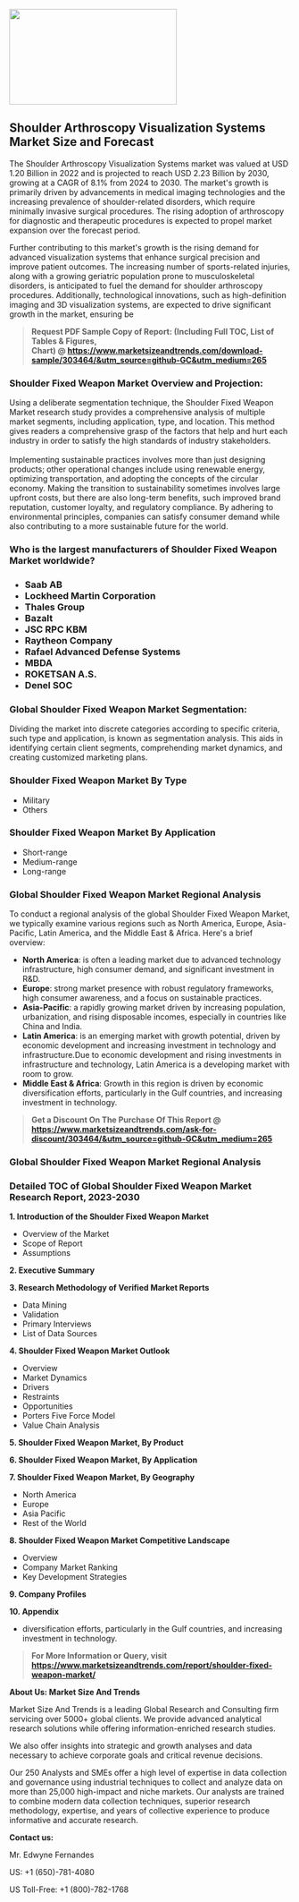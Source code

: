 <p><img class="alignnone size-medium wp-image-20088" src="https://ffe5etoiles.com/wp-content/uploads/2024/12/MST1-300x171.png" alt="" width="300" height="171" /></p><h2>Shoulder Arthroscopy Visualization Systems Market Size and Forecast</h2><p>The Shoulder Arthroscopy Visualization Systems market was valued at USD 1.20 Billion in 2022 and is projected to reach USD 2.23 Billion by 2030, growing at a CAGR of 8.1% from 2024 to 2030. The market's growth is primarily driven by advancements in medical imaging technologies and the increasing prevalence of shoulder-related disorders, which require minimally invasive surgical procedures. The rising adoption of arthroscopy for diagnostic and therapeutic procedures is expected to propel market expansion over the forecast period.</p><p>Further contributing to this market's growth is the rising demand for advanced visualization systems that enhance surgical precision and improve patient outcomes. The increasing number of sports-related injuries, along with a growing geriatric population prone to musculoskeletal disorders, is anticipated to fuel the demand for shoulder arthroscopy procedures. Additionally, technological innovations, such as high-definition imaging and 3D visualization systems, are expected to drive significant growth in the market, ensuring be</p><blockquote id="" class=""><strong>Request PDF Sample Copy of Report: (Including Full TOC, List of Tables &amp; Figures, Chart)&nbsp;@&nbsp;<strong><a href="https://www.marketsizeandtrends.com/download-sample/303464/&utm_source=github-GC&utm_medium=265" target="_blank">https://www.marketsizeandtrends.com/download-sample/303464/&utm_source=github-GC&utm_medium=265</a></strong></strong></blockquote><h3 id="" class="">Shoulder Fixed Weapon Market&nbsp;Overview and Projection:</h3><p id="" class="">Using a deliberate segmentation technique, the Shoulder Fixed Weapon Market research study provides a comprehensive analysis of multiple market segments, including application, type, and location. This method gives readers a comprehensive grasp of the factors that help and hurt each industry in order to satisfy the high standards of industry stakeholders. <br /> <br />Implementing sustainable practices involves more than just designing products; other operational changes include using renewable energy, optimizing transportation, and adopting the concepts of the circular economy. Making the transition to sustainability sometimes involves large upfront costs, but there are also long-term benefits, such improved brand reputation, customer loyalty, and regulatory compliance. By adhering to environmental principles, companies can satisfy consumer demand while also contributing to a more sustainable future for the world.</p><h3 id="" class="">Who is the largest manufacturers of&nbsp;Shoulder Fixed Weapon Market worldwide?</h3><h3 class=""><p><ul><li>Saab AB </li><li> Lockheed Martin Corporation </li><li> Thales Group </li><li> Bazalt </li><li> JSC RPC KBM </li><li> Raytheon Company </li><li> Rafael Advanced Defense Systems </li><li> MBDA </li><li> ROKETSAN A.S. </li><li> Denel SOC</li></ul></p></h3><h3 id="" class="">Global&nbsp;Shoulder Fixed Weapon Market Segmentation:</h3><p id="" class="">Dividing the market into discrete categories according to specific criteria, such type and application, is known as segmentation analysis. This aids in identifying certain client segments, comprehending market dynamics, and creating customized marketing plans.</p><h3 id="" class="">Shoulder Fixed Weapon Market&nbsp;By Type</h3><p><p><ul><li>Military</li><li> Others</p></li></ul></p></p><h3 id="" class="">Shoulder Fixed Weapon Market&nbsp;By Application</h3><p class=""><p><ul><li>Short-range</li><li> Medium-range</li><li> Long-range</li></ul></p></p><h3 id="" class="">Global Shoulder Fixed Weapon Market Regional Analysis</h3><p id="" class="">To conduct a regional analysis of the global Shoulder Fixed Weapon Market, we typically examine various regions such as North America, Europe, Asia-Pacific, Latin America, and the Middle East &amp; Africa. Here's a brief overview:</p><ul><li><strong>North America</strong>: is often a leading market due to advanced technology infrastructure, high consumer demand, and significant investment in R&amp;D.</li><li><strong>Europe</strong>: strong market presence with robust regulatory frameworks, high consumer awareness, and a focus on sustainable practices.</li><li><strong>Asia-Pacific</strong>: a rapidly growing market driven by increasing population, urbanization, and rising disposable incomes, especially in countries like China and India.</li><li><strong>Latin America</strong>: is an emerging market with growth potential, driven by economic development and increasing investment in technology and infrastructure.Due to economic development and rising investments in infrastructure and technology, Latin America is a developing market with room to grow.</li><li><strong>Middle East &amp; Africa</strong>: Growth in this region is driven by economic diversification efforts, particularly in the Gulf countries, and increasing investment in technology.</li></ul><blockquote id="" class=""><strong>Get a Discount On The Purchase Of This Report @ <strong><a href="https://www.marketsizeandtrends.com/ask-for-discount/303464/&utm_source=github-GC&utm_medium=265" target="_blank">https://www.marketsizeandtrends.com/ask-for-discount/303464/&utm_source=github-GC&utm_medium=265</a></strong></strong></blockquote><h3 id="" class="">Global Shoulder Fixed Weapon Market Regional Analysis</h3><h3 id="" class="">Detailed TOC of Global Shoulder Fixed Weapon Market Research Report, 2023-2030</h3><p id="" class=""><strong>1. Introduction of the Shoulder Fixed Weapon Market</strong></p><ul><li>Overview of the Market</li><li>Scope of Report</li><li>Assumptions</li></ul><p id="" class=""><strong>2. Executive Summary</strong></p><p id="" class=""><strong>3. Research Methodology of Verified Market Reports</strong></p><ul><li>Data Mining</li><li>Validation</li><li>Primary Interviews</li><li>List of Data Sources</li></ul><p id="" class=""><strong>4. Shoulder Fixed Weapon Market Outlook</strong></p><ul><li>Overview</li><li>Market Dynamics</li><li>Drivers</li><li>Restraints</li><li>Opportunities</li><li>Porters Five Force Model</li><li>Value Chain Analysis</li></ul><p id="" class=""><strong>5. Shoulder Fixed Weapon Market, By Product</strong></p><p id="" class=""><strong>6. Shoulder Fixed Weapon Market, By Application</strong></p><p id="" class=""><strong>7. Shoulder Fixed Weapon Market, By Geography</strong></p><ul><li>North America</li><li>Europe</li><li>Asia Pacific</li><li>Rest of the World</li></ul><p id="" class=""><strong>8. Shoulder Fixed Weapon Market Competitive Landscape</strong></p><ul><li>Overview</li><li>Company Market Ranking</li><li>Key Development Strategies</li></ul><p id="" class=""><strong>9. Company Profiles</strong></p><p id="" class=""><strong>10. Appendix</strong></p><ul><li>diversification efforts, particularly in the Gulf countries, and increasing investment in technology.</li></ul><blockquote id="" class=""><strong>For More Information or Query, visit <strong><strong><a href="https://www.marketsizeandtrends.com/report/shoulder-fixed-weapon-market/" target="_blank">https://www.marketsizeandtrends.com/report/shoulder-fixed-weapon-market/</a></strong></strong></strong></blockquote><p id="" class=""><strong>About Us: Market Size And Trends</strong></p><p id="" class="">Market Size And Trends is a leading Global Research and Consulting firm servicing over 5000+ global clients. We provide advanced analytical research solutions while offering information-enriched research studies.</p><p id="" class="">We also offer insights into strategic and growth analyses and data necessary to achieve corporate goals and critical revenue decisions.</p><p id="" class="">Our 250 Analysts and SMEs offer a high level of expertise in data collection and governance using industrial techniques to collect and analyze data on more than 25,000 high-impact and niche markets. Our analysts are trained to combine modern data collection techniques, superior research methodology, expertise, and years of collective experience to produce informative and accurate research.</p><p id="" class=""><strong>Contact us:</strong></p><p id="" class="">Mr. Edwyne Fernandes</p><p id="" class="">US: +1 (650)-781-4080</p><p id="" class="">US Toll-Free: +1 (800)-782-1768</p>
